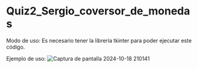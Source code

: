 # Quiz2_Sergio_coversor_de_monedas


Modo de uso:
Es necesario tener la librería tkinter para poder ejecutar este código.

Ejemplo de uso:
![Captura de pantalla 2024-10-18 210141](https://github.com/user-attachments/assets/0d2f7284-bb35-42db-b712-68ff6e918052)
